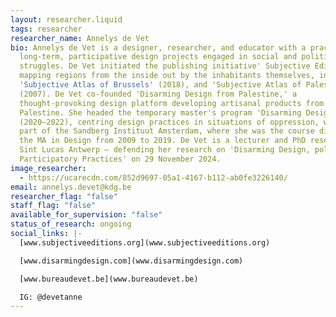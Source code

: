 ```yaml
---
layout: researcher.liquid
tags: researcher
researcher_name: Annelys de Vet
bio: Annelys de Vet is a designer, researcher, and educator with a practice for
  long-term, participative design projects engaged in social and political
  struggles. De Vet initiated the publishing initiative' Subjective Editions,'
  mapping regions from the inside out by the inhabitants themselves, including
  'Subjective Atlas of Brussels' (2018), and 'Subjective Atlas of Palestine'
  (2007). De Vet co-founded 'Disarming Design from Palestine,' a
  thought-provoking design platform developing artisanal products from
  Palestine. She headed the temporary master's program 'Disarming Design'
  (2020–2022), centring design practices in situations of oppression, which was
  part of the Sandberg Instituut Amsterdam, where she was the course director of
  the MA in Design from 2009 to 2019. De Vet is a lecturer and PhD researcher at
  Sint Lucas Antwerp – defending her research on 'Disarming Design, politics of
  Participatory Practices' on 29 November 2024.
image_researcher:
  - https://ucarecdn.com/852d9697-05a1-4167-b112-ab0fe3226140/
email: annelys.devet@kdg.be
researcher_flag: "false"
staff_flag: "false"
available_for_supervision: "false"
status_of_research: ongoing
social_links: |-
  [www.subjectiveeditions.org](www.subjectiveeditions.org)

  [www.disarmingdesign.com](www.disarmingdesign.com)

  [www.bureaudevet.be](www.bureaudevet.be)

  IG: @devetanne
---
```


